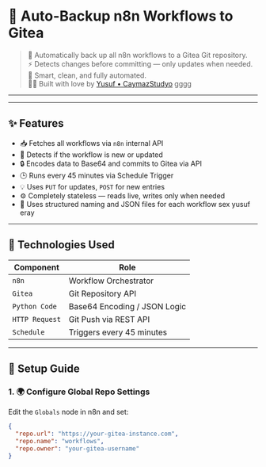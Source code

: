 # 🔄 Auto-Backup n8n Workflows to Gitea

> 💾 Automatically back up all n8n workflows to a Gitea Git repository.  
> ⚡ Detects changes before committing — only updates when needed.  
> 🧠 Smart, clean, and fully automated.  
> 👨‍💻 Built with love by [Yusuf • CaymazStudyo](https://caymazstudyo.com)
gggg
---


---

## ✨ Features

- 📥 Fetches all workflows via `n8n` internal API
- 🧠 Detects if the workflow is new or updated
- 🔒 Encodes data to Base64 and commits to Gitea via API
- 🕒 Runs every 45 minutes via Schedule Trigger
- 💡 Uses `PUT` for updates, `POST` for new entries
- ⚙️ Completely stateless — reads live, writes only when needed
- 📂 Uses structured naming and JSON files for each workflow
sex yusuf eray
---

## 🧰 Technologies Used

| Component      | Role                          |
|----------------|-------------------------------|
| `n8n`          | Workflow Orchestrator         |
| `Gitea`        | Git Repository API            |
| `Python Code`  | Base64 Encoding / JSON Logic  |
| `HTTP Request` | Git Push via REST API         |
| `Schedule`     | Triggers every 45 minutes     |

---

## 🚀 Setup Guide

### 1. 🌍 Configure Global Repo Settings

Edit the `Globals` node in n8n and set:

```json
{
  "repo.url": "https://your-gitea-instance.com",
  "repo.name": "workflows",
  "repo.owner": "your-gitea-username"
}
